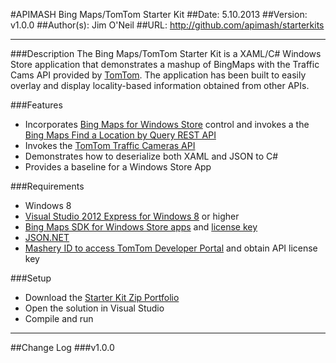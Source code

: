 #APIMASH Bing Maps/TomTom Starter Kit
##Date: 5.10.2013
##Version: v1.0.0
##Author(s): Jim O'Neil
##URL: http://github.com/apimash/starterkits

----------
###Description
The Bing Maps/TomTom Starter Kit is a XAML/C# Windows Store application that demonstrates a mashup of BingMaps with the Traffic Cams API provided by [TomTom][10].  The application has been built to easily overlay and display locality-based information obtained from other APIs.

###Features
 - Incorporates [Bing Maps for Windows Store][2] control and invokes a the [Bing Maps Find a Location by Query REST API][3]
 - Invokes the [TomTom Traffic Cameras API][1]
 - Demonstrates how to deserialize both XAML and JSON to C#
 - Provides a baseline for a Windows Store App

###Requirements

 - Windows 8
 - [Visual Studio 2012 Express for Windows 8][6] or higher
 - [Bing Maps SDK for Windows Store apps][4] and [license key][7]
 - [JSON.NET][8]
 - [Mashery ID to access TomTom Developer Portal][9] and obtain API license key

###Setup

 - Download the [Starter Kit Zip Portfolio][5] 
 - Open the solution in Visual Studio
 - Compile and run

----------

##Change Log
###v1.0.0

[1]: http://developer.tomtom.com/docs/read/traffic_cameras "TrafficCam API"
[2]:http://msdn.microsoft.com/en-us/library/hh846481.aspx "Bing Maps for Windows Store Apps"
[3]:http://msdn.microsoft.com/en-us/library/ff701711.aspx "Find a Location by Query"
[4]:http://visualstudiogallery.msdn.microsoft.com/bb764f67-6b2c-4e14-b2d3-17477ae1eaca?SRC=Featured "Bing Maps SDK"
[5]:http://apimash.github.io/StarterKits "APIMASH Starter Kits"
[6]:http://www.microsoft.com/visualstudio/eng/products/visual-studio-express-for-windows-8 "Visual Studio 2012 Express for Windows 8"
[7]:http://msdn.microsoft.com/en-us/library/ff428642.aspx "Getting a Bing Maps Key"
[8]:http://json.codeplex.com "JSON.NET"
[9]:http://developer.tomtom.com/member "Register for TomTom API keys"
[10]:http://www.tomtom.com "TomTom"